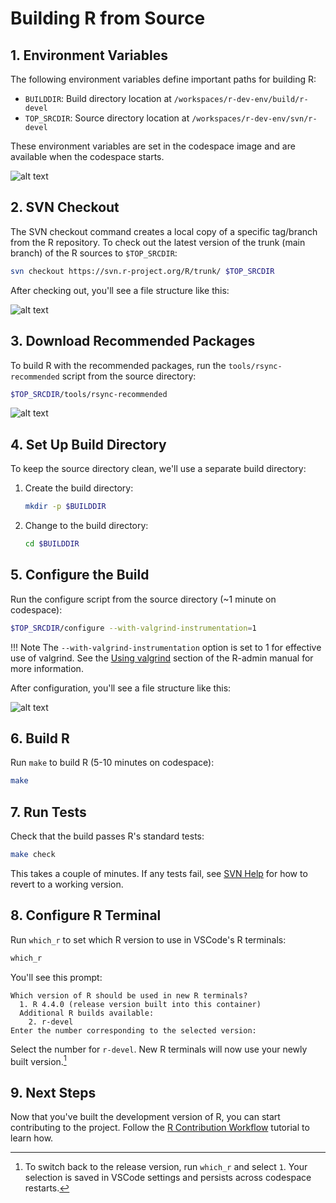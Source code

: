 # Building R from Source

## 1. Environment Variables

The following environment variables define important paths for building R:

- `BUILDDIR`: Build directory location at `/workspaces/r-dev-env/build/r-devel`
- `TOP_SRCDIR`: Source directory location at `/workspaces/r-dev-env/svn/r-devel`

These environment variables are set in the codespace image and are available
when the codespace starts.

![alt text](../assets/rdev6.png)

## 2. SVN Checkout

The SVN checkout command creates a local copy of a specific tag/branch from the R repository.
To check out the latest version of the trunk (main branch) of the R sources to `$TOP_SRCDIR`:

```bash
svn checkout https://svn.r-project.org/R/trunk/ $TOP_SRCDIR
```

After checking out, you'll see a file structure like this:

![alt text](../assets/rdev8.png)

## 3. Download Recommended Packages

To build R with the recommended packages, run the `tools/rsync-recommended` script from the source directory:

```bash
$TOP_SRCDIR/tools/rsync-recommended
```

![alt text](../assets/rdev9.png)

## 4. Set Up Build Directory

To keep the source directory clean, we'll use a separate build directory:

1. Create the build directory:


   ```bash
   mkdir -p $BUILDDIR
   ```


2. Change to the build directory:

   ```bash
   cd $BUILDDIR
   ```

## 5. Configure the Build

Run the configure script from the source directory (~1 minute on codespace):

```bash
$TOP_SRCDIR/configure --with-valgrind-instrumentation=1
```

!!! Note
    The `--with-valgrind-instrumentation` option is set to 1 for effective use
    of valgrind. See the [Using valgrind](https://cran.r-project.org/doc/manuals/R-exts.html#Using-valgrind)
    section of the R-admin manual for more information.

After configuration, you'll see a file structure like this:

![alt text](../assets/rdev7.png)

## 6. Build R

Run `make` to build R (5-10 minutes on codespace):

```bash
make
```

## 7. Run Tests

Check that the build passes R's standard tests:

```bash
make check
```

This takes a couple of minutes. If any tests fail, see [SVN Help](./svn_help.md) for how to revert to a working version.

## 8. Configure R Terminal

Run `which_r` to set which R version to use in VSCode's R terminals:

```bash
which_r
```


You'll see this prompt:

```
Which version of R should be used in new R terminals?
  1. R 4.4.0 (release version built into this container)
  Additional R builds available:
    2. r-devel
Enter the number corresponding to the selected version:
```

Select the number for `r-devel`. New R terminals will now use your newly built version.[^1]

[^1]: To switch back to the release version, run `which_r` and select `1`. Your selection is saved in VSCode settings and persists across codespace restarts.

## 9. Next Steps

Now that you've built the development version of R, you can start contributing to the project.
Follow the [R Contribution Workflow](./contribution_workflow.md) tutorial to learn how.
